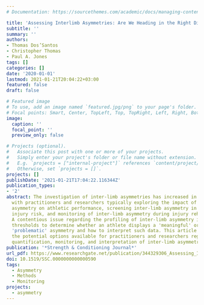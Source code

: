```yaml
---
# Documentation: https://sourcethemes.com/academic/docs/managing-content/

title: 'Assessing Interlimb Asymmetries: Are We Heading in the Right Direction?'
subtitle: ''
summary: ''
authors:
- Thomas Dos’Santos
- Christopher Thomas
- Paul A. Jones
tags: []
categories: []
date: '2020-01-01'
lastmod: 2021-01-21T20:04:22+03:00
featured: false
draft: false

# Featured image
# To use, add an image named `featured.jpg/png` to your page's folder.
# Focal points: Smart, Center, TopLeft, Top, TopRight, Left, Right, BottomLeft, Bottom, BottomRight.
image:
  caption: ''
  focal_point: ''
  preview_only: false

# Projects (optional).
#   Associate this post with one or more of your projects.
#   Simply enter your project's folder or file name without extension.
#   E.g. `projects = ["internal-project"]` references `content/project/deep-learning/index.md`.
#   Otherwise, set `projects = []`.
projects: []
publishDate: '2021-01-21T17:04:22.116344Z'
publication_types:
- '2'
abstract: The investigation of inter-limb asymmetries has increased in recent years,
  with practitioners and researchers typically exploring the impact of inter-limb
  asymmetry on athletic performance, screening inter-limb asymmetry in relation to
  injury risk, and monitoring of inter-limb asymmetry during injury rehabilitation.
  A contentious issue regarding the profiling of inter-limb asymmetry is the use of
  thresholds to determine whether an athlete displays a 'meaningful' or potentially
  'problematic' asymmetry and how to interpret such data. This article aims to outline
  the potential options available for practitioners and researchers regarding the
  quantification, monitoring, and interpretation of inter-limb asymmetries.
publication: '*Strength & Conditioning Journal*'
url_pdf: https://www.researchgate.net/publication/344329306_Assessing_Interlimb_Asymmetries_Are_We_Heading_in_the_Right_Direction
doi: 10.1519/SSC.0000000000000590
tags:
  - Asymmetry
  - Methods
  - Monitoring
projects:
  - asymmetry
---
```

